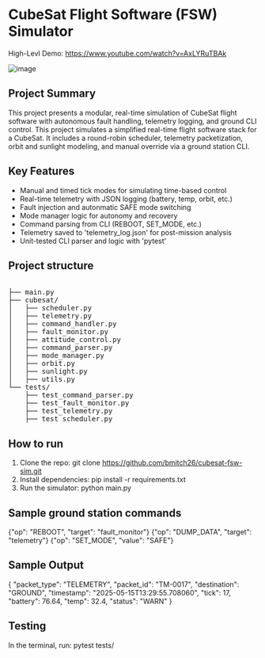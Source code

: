 # CubeSat Flight Software (FSW) Simulator

High-Levl Demo: https://www.youtube.com/watch?v=AxLYRuTBAk

![image](https://github.com/user-attachments/assets/65c65772-1c62-4c92-aa69-53bcdb58d39f)

## Project Summary
This project presents a modular, real-time simulation of CubeSat flight software with autonomous fault handling, telemetry logging, and ground CLI control. This project simulates a simplified real-time flight software stack for a CubeSat. It includes a round-robin scheduler, telemetry packetization, orbit and sunlight modeling, and manual override via a ground station CLI.

## Key Features
- Manual and timed tick modes for simulating time-based control
- Real-time telemetry with JSON logging (battery, temp, orbit, etc.)
- Fault injection and autonmatic SAFE mode switching
- Mode manager logic for autonomy and recovery
- Command parsing from CLI (REBOOT, SET_MODE, etc.)
- Telemetry saved to 'telemetry_log.json' for post-mission analysis
- Unit-tested CLI parser and logic with 'pytest'

## Project structure
<pre> 
├── main.py
├── cubesat/
│   ├── scheduler.py
│   ├── telemetry.py
│   ├── command_handler.py
│   ├── fault_monitor.py
│   ├── attitude_control.py
│   ├── command_parser.py
│   ├── mode_manager.py
│   ├── orbit.py
│   ├── sunlight.py
│   ├── utils.py
└── tests/
    ├── test_command_parser.py
    ├── test_fault_monitor.py
    ├── test_telemetry.py
    ├── test_scheduler.py 
</pre>

## How to run
1. Clone the repo:
git clone https://github.com/bmitch26/cubesat-fsw-sim.git
2. Install dependencies:
pip install -r requirements.txt
3. Run the simulator:
python main.py

## Sample ground station commands
{"op": "REBOOT", "target": "fault_monitor"}
{"op": "DUMP_DATA", "target": "telemetry"}
{"op": "SET_MODE", "value": "SAFE"}

## Sample Output
{
  "packet_type": "TELEMETRY",
  "packet_id": "TM-0017",
  "destination": "GROUND",
  "timestamp": "2025-05-15T13:29:55.708060",
  "tick": 17,
  "battery": 76.64,
  "temp": 32.4,
  "status": "WARN"
}

## Testing
In the terminal, run: pytest tests/
